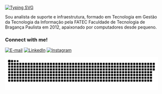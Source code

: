 <a href="https://git.io/typing-svg"><img src="https://readme-typing-svg.demolab.com?font=Fira+Code&pause=1000&random=false&width=435&lines=Reposit%C3%B3rio+do+Vitor" alt="Typing SVG" /></a>

Sou analista de suporte e infraestrutura, formado em Tecnologia em Gestão da Tecnologia da Informação pela FATEC Faculdade de Tecnologia de Bragança Paulista em 2012, apaixonado por computadores desde pequeno.

<h3 align="left">Connect with me!</h3>

[![E-mail](https://img.shields.io/badge/-Email-000?style=for-the-badge&logo=microsoft-outlook&logoColor=FF00F6&color:FFF)](mailto:meduardacardoso.121@gmail.com)
[![LinkedIn](https://img.shields.io/badge/-LinkedIn-000?style=for-the-badge&logo=linkedin&logoColor=FF00F6&color:FFF)](https://www.linkedin.com/in/mari4souza/)
[![Instagram](https://img.shields.io/badge/-Instagram-000?style=for-the-badge&logo=instagram&logoColor=FF00F6&color:FFF)](https://www.instagram.com/mari4.souza/)

<picture>
  <source media="(prefers-color-scheme: dark)" srcset="https://raw.githubusercontent.com/spec-r/spec-r/output/github-contribution-grid-snake-dark.svg">
  <source media="(prefers-color-scheme: light)" srcset="https://raw.githubusercontent.com/spec-r/spec-r/output/github-contribution-grid-snake.svg">
  <img alt="github contribution grid snake animation" src="https://raw.githubusercontent.com/spec-r/spec-r/output/github-contribution-grid-snake.svg">
</picture>
<br><br>

